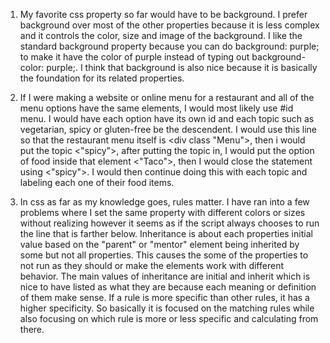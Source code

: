  1. My favorite css property so far would have to be background. I prefer background over most of the other properties because it is less complex and it controls the color, size and image of the background. I like the standard background property because you can do background: purple; to make it have the color of purple instead of typing out background-color: purple;. I think that background is also nice because it is basically the foundation for its related properties. 

 2. If I were making a website or online menu for a restaurant and all of the menu options have the same elements, I would most likely use #id menu. I would have each option have its own id and each topic such as vegetarian, spicy or gluten-free be the descendent. I would use this line so that the restaurant menu itself is <div class "Menu">, then i would put the topic <"spicy">, after putting the topic in, I would put the option of food inside that element <"Taco">, then I would close the statement using <"spicy">. I would then continue doing this with each topic and labeling each one of their food items.
  
 3.  In css as far as my knowledge goes, rules matter. I have ran into a few problems where I set the same property with different colors or sizes without realizing however it seems as if the script always chooses to run the line that is farther below. Inheritance is about each properties initial value based on the "parent" or "mentor" element being inherited by some but not all properties. This causes the some of the properties to not run as they should or make the elements work with different behavior. The main values of inheritance are initial and inherit which is nice to have listed as what they are because each meaning or definition of them make sense. If a rule is more specific than other rules, it has a higher specificity. So basically it is focused on the matching rules while also focusing on which rule is more or less specific and calculating from there.
